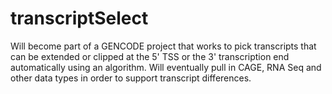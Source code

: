 # transcriptSelect
Will become part of a GENCODE project that works to pick transcripts that can be extended or clipped at the 5' TSS or the 3' transcription end automatically using an algorithm. Will eventually pull in CAGE, RNA Seq and other data types in order to support transcript differences. 
